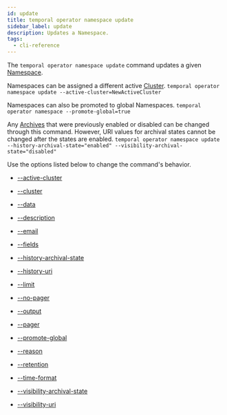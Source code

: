 ```yaml
---
id: update
title: temporal operator namespace update
sidebar_label: update
description: Updates a Namespace.
tags:
  - cli-reference
---
```


The `temporal operator namespace update` command updates a given [Namespace](/concepts/what-is-a-namespace).

Namespaces can be assigned a different active [Cluster](/concepts/what-is-a-temporal-cluster).
`temporal operator namespace update --active-cluster=NewActiveCluster`

Namespaces can also be promoted to global Namespaces.
`temporal operator namespace --promote-global=true`

Any [Archives](/concepts/what-is-archival) that were previously enabled or disabled can be changed through this command.
However, URI values for archival states cannot be changed after the states are enabled.
`temporal operator namespace update --history-archival-state="enabled" --visibility-archival-state="disabled"`

Use the options listed below to change the command's behavior.

- [--active-cluster](/cli/cmd-options/active-cluster)

- [--cluster](/cli/cmd-options/cluster)

- [--data](/cli/cmd-options/data)

- [--description](/cli/cmd-options/description)

- [--email](/cli/cmd-options/email)

- [--fields](/cli/cmd-options/fields)

- [--history-archival-state](/cli/cmd-options/history-archival-state)

- [--history-uri](/cli/cmd-options/history-uri)

- [--limit](/cli/cmd-options/limit)

- [--no-pager](/cli/cmd-options/no-pager)

- [--output](/cli/cmd-options/output)

- [--pager](/cli/cmd-options/pager)

- [--promote-global](/cli/cmd-options/promote-global)

- [--reason](/cli/cmd-options/reason)

- [--retention](/cli/cmd-options/retention)

- [--time-format](/cli/cmd-options/time-format)

- [--visibility-archival-state](/cli/cmd-options/visibility-archival-state)

- [--visibility-uri](/cli/cmd-options/visibility-uri)
